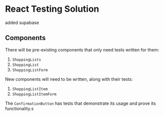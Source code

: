 # React Testing Solution

added supabase

## Components

There will be pre-existing components that only need tests written for them:

1. `ShoppingLists`
2. `ShoppingList`
3. `ShoppingListForm`

New components will need to be written, along with their tests:

1. `ShoppingListItem`
2. `ShoppingListItemForm`

The `ConfirmationButton` has tests that demonstrate its usage and prove its
functionality.s
